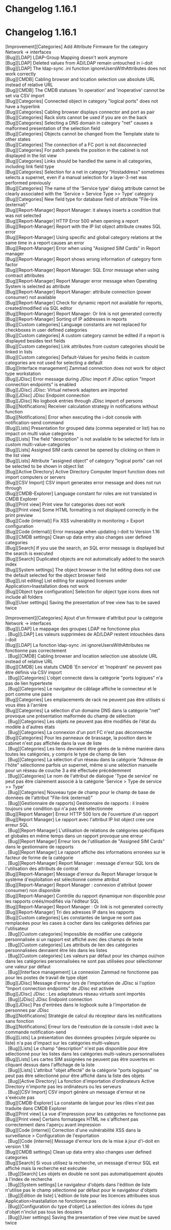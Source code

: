 <!-- TRANSLATED by md-translate -->
# Changelog 1.16.1

# Changelog 1.16.1

[Improvement][Categories] Add Attribute Firmware for the category Network -> interfaces<br>
[Bug][LDAP] LDAP-Group Mapping doesn't work anymore<br>
[Bug][LDAP] Deleted values from AD/LDAP remain untouched in i-doit<br>
[Bug][LDAP] The ldap-sync .ini function ignoreUsersWithAttributes does not work correctly<br>
[Bug][CMDB] Cabling browser and location selection use absolute URL instead of relative URL<br>
[Bug][CMDB] The CMDB statuses 'In operation' and 'inoperative' cannot be set via CSV import<br>
[Bug][Categories] Connected object in category "logical ports" does not have a hyperlink<br>
[Bug][Categories] Cabling browser displays connector and port as pair<br>
[Bug][Categories] Rack slots cannot be used if you are on the back<br>
[Bug][Categories] Selecting a DNS domain in category "net" causes a malformed presentation of the selection field<br>
[Bug][Categories] Objects cannot be changed from the Template state to other states<br>
[Bug][Categories] The connection of a FC port is not disconnected<br>
[Bug][Categories] For patch panels the position in the cabinet is not displayed in the list view<br>
[Bug][Categories] Links should be handled the same in all categories, including link field type<br>
[Bug][Categories] Selection for a net in category "Hostaddress" sometimes selects a supernet, even if a manual selection for a layer-3-net was performed previously<br>
[Bug][Categories] The name of the 'Service type' dialog attribute cannot be clearly associated with the 'Service > Service Type >> Type' category<br>
[Bug][Categories] New field type for database field of attribute "File-link (external)"<br>
[Bug][Report-Manager] Report Manager: it always inserts a condition that was not selected<br>
[Bug][Report-Manager] HTTP Error 500 when opening a report<br>
[Bug][Report-Manager] Report with the IP list object attribute creates SQL error<br>
[Bug][Report-Manager] Using specific and global category relations at the same time in a report causes an error<br>
[Bug][Report-Manager] Error when using "Assigned SIM Cards" in Report manager<br>
[Bug][Report-Manager] Report shows wrong information of category form factor<br>
[Bug][Report-Manager] Report Manager: SQL Error message when using contract attributes<br>
[Bug][Report-Manager] Report Manager error message when Operating System is selected as attribute<br>
[Bug][Report-Manager] Report Manager: attribute connection (power consumer) not available<br>
[Bug][Report-Manager] Check for dynamic report not available for reports, created/modified via SQL editor<br>
[Bug][Report-Manager] Report Manager: Or link is not generated correctly<br>
[Bug][Report-Manager] Sorting of IP addresses in reports<br>
[Bug][Custom categories] Language constants are not replaced for checkboxes in user defined categories<br>
[Bug][Custom categories] A custom category cannot be edited if a report is displayed besides text fields<br>
[Bug][Custom categories] Link attributes from custom categories should be linked in lists<br>
[Bug][Custom categories] Default-Values for yes/no fields in custom categories are not used for selecting a default<br>
[Bug][Interface management] Zammad connection does not work for object type workstation<br>
[Bug][JDisc] Error message during JDisc import if JDisc option "Import connection endpoints" is enabled<br>
[Bug][JDisc] JDisc: Virtual network adapters are imported<br>
[Bug][JDisc] JDisc Endpoint connection<br>
[Bug][JDisc] No logbook entries through JDisc import of persons<br>
[Bug][Notifications] Receiver calculation strategy in notifications without function<br>
[Bug][Notifications] Error when executing the i-doit console with notification-send command<br>
[Bug][Lists] Presentation for grouped data (comma seperated or list) has no impact on multi value categories<br>
[Bug][Lists] The field "description" is not available to be selected for lists in custom multi-value-categories<br>
[Bug][Lists] Assigned SIM cards cannot be opened by clicking on them in the list view<br>
[Bug][Lists] Attribute "assigned object" of category "logical ports" can not be selected to be shown in object list<br>
[Bug][Active Directory] Active Directory Computer Import function does not import computers or servers<br>
[Bug][CSV Import] CSV import generates error message and does not run through<br>
[Bug][CMDB-Explorer] Language constant for roles are not translated in CMDB Explorer<br>
[Bug][Print view] Print view for categories does not work<br>
[Bug][Print view] Some HTML formatting is not displayed correctly in the print preview<br>
[Bug][Code (internal)] Fix XSS vulnerability in monitoring > Export configuration<br>
[Bug][Code (internal)] Error message when updating i-doit to Version 1.16<br>
[Bug][CMDB settings] Clean up data entry also changes user defined categories<br>
[Bug][Search] If you use the search, an SQL error message is displayed but the search is executed<br>
[Bug][Search] Duplicated objects are not automatically added to the search index<br>
[Bug][System settings] The object browser in the list editing does not use the default selected for the object browser field<br>
[Bug][List editing] List editing for assigned licenses under Application>Inastallation does not work<br>
[Bug][Object type configuration] Selection for object type icons does not include all folders<br>
[Bug][User settings] Saving the presentation of tree view has to be saved twice<br>

[Improvement][Categories] Ajout d'un firmware d'attribut pour la catégorie Network -> interfaces<br>
[Bug][LDAP] Le mappage des groupes LDAP ne fonctionne plus<br>.
[Bug][LDAP] Les valeurs supprimées de AD/LDAP restent intouchées dans i-doit<br>
[Bug][LDAP] La fonction ldap-sync .ini ignoreUsersWithAttributes ne fonctionne pas correctement<br>.
[Bug][CMDB] Cabling browser and location selection use absolute URL instead of relative URL<br>
[Bug][CMDB] Les statuts CMDB 'En service' et 'Inopérant' ne peuvent pas être définis via CSV import<br>.
[Bug][Categories] L'objet connecté dans la catégorie "ports logiques" n'a pas de lien hypertexte<br>.
[Bug][Categories] Le navigateur de câblage affiche le connecteur et le port comme une paire<br>
[Bug][Categories] Les emplacements de rack ne peuvent pas être utilisés si vous êtes à l'arrière<br>
[Bug][Categories] La sélection d'un domaine DNS dans la catégorie "net" provoque une présentation malformée du champ de sélection<br>.
[Bug][Categories] Les objets ne peuvent pas être modifiés de l'état du modèle à d'autres états<br>.
[Bug][Categories] La connexion d'un port FC n'est pas déconnectée<br>
[Bug][Categories] Pour les panneaux de brassage, la position dans le cabinet n'est pas affichée dans la vue de liste<br>.
[Bug][Categories] Les liens devraient être gérés de la même manière dans toutes les catégories, y compris le type de champ de lien<br>.
[Bug][Categories] La sélection d'un réseau dans la catégorie "Adresse de l'hôte" sélectionne parfois un supernet, même si une sélection manuelle pour un réseau de couche 3 a été effectuée précédemment<br>.
[Bug][Categories] Le nom de l'attribut de dialogue 'Type de service' ne peut pas être clairement associé à la catégorie 'Service > Type de service >> Type'<br>.
[Bug][Categories] Nouveau type de champ pour le champ de base de données de l'attribut "File-link (external)"<br>.
[Bug][Gestionnaire de rapports] Gestionnaire de rapports : il insère toujours une condition qui n'a pas été sélectionnée<br>
[Bug][Report Manager] Erreur HTTP 500 lors de l'ouverture d'un rapport<br>
[Bug][Report Manager] Le rapport avec l'attribut IP list object crée une erreur SQL<br>.
[Bug][Report-Manager] L'utilisation de relations de catégories spécifiques et globales en même temps dans un rapport provoque une erreur<br>.
[Bug][Report Manager] Erreur lors de l'utilisation de "Assigned SIM Cards" dans le gestionnaire de rapports<br>.
[Bug][Report Manager] Le rapport affiche des informations erronées sur le facteur de forme de la catégorie<br>.
[Bug][Report-Manager] Report Manager : message d'erreur SQL lors de l'utilisation des attributs de contrat<br>
[Bug][Report-Manager] Message d'erreur du Report Manager lorsque le système d'exploitation est sélectionné comme attribut<br>
[Bug][Report-Manager] Report Manager : connexion d'attribut (power consumer) non disponible<br>
[Bug][Report-Manager] Contrôle du rapport dynamique non disponible pour les rapports créés/modifiés via l'éditeur SQL<br>
[Bug][Report-Manager] Report Manager : Or link is not generated correctly<br>
[Bug][Report-Manager] Tri des adresses IP dans les rapports<br>
[Bug][Custom categories] Les constantes de langue ne sont pas remplacées pour les cases à cocher dans les catégories définies par l'utilisateur<br>.
[Bug][Custom categories] Impossible de modifier une catégorie personnalisée si un rapport est affiché avec des champs de texte<br>.
[Bug][Custom categories] Les attributs de lien des catégories personnalisées devraient être liés dans les listes<br>.
[Bug][Custom categories] Les valeurs par défaut pour les champs oui/non dans les catégories personnalisées ne sont pas utilisées pour sélectionner une valeur par défaut<br>.
[Bug][Interface management] La connexion Zammad ne fonctionne pas pour les postes de travail de type objet<br>
[Bug][JDisc] Message d'erreur lors de l'importation de JDisc si l'option "Import connection endpoints" de JDisc est activée<br>
[Bug][JDisc] JDisc : Les adaptateurs réseau virtuels sont importés<br>.
[Bug][JDisc] JDisc Endpoint connection<br>
[Bug][JDisc] Pas d'entrées dans le logbook suite à l'importation de personnes par JDisc<br>
[Bug][Notifications] Stratégie de calcul du récepteur dans les notifications sans fonction<br>
[Bug][Notifications] Erreur lors de l'exécution de la console i-doit avec la commande notification-send<br>
[Bug][Lists] La présentation des données groupées (virgule séparée ou liste) n'a pas d'impact sur les catégories multi-valeurs<br>.
[Bug][Lists] Le champ "description" n'est pas disponible pour être sélectionné pour les listes dans les catégories multi-valeurs personnalisées<br>
[Bug][Lists] Les cartes SIM assignées ne peuvent pas être ouvertes en cliquant dessus dans l'affichage de la liste<br>.
[Bug][Lists] L'attribut "objet affecté" de la catégorie "ports logiques" ne peut pas être sélectionné pour être affiché dans la liste des objets<br>.
[Bug][Active Directory] La fonction d'importation d'ordinateurs Active Directory n'importe pas les ordinateurs ou les serveurs<br>.
[Bug][CSV Import] CSV import génère un message d'erreur et ne s'exécute pas<br>
[Bug][CMDB-Explorer] La constante de langue pour les rôles n'est pas traduite dans CMDB Explorer<br>
[Bug][Print view] La vue d'impression pour les catégories ne fonctionne pas<br>
[Bug][Print view] Certains formatages HTML ne s'affichent pas correctement dans l'aperçu avant impression<br>
[Bug][Code (interne)] Correction d'une vulnérabilité XSS dans la surveillance > Configuration de l'exportation<br>.
[Bug][Code (interne)] Message d'erreur lors de la mise à jour d'i-doit en version 1.16<br>
[Bug][CMDB settings] Clean up data entry also changes user defined categories<br>
[Bug][Search] Si vous utilisez la recherche, un message d'erreur SQL est affiché mais la recherche est exécutée<br>.
[Bug][Search] Les objets en double ne sont pas automatiquement ajoutés à l'index de recherche<br>.
[Bug][System settings] Le navigateur d'objets dans l'édition de liste n'utilise pas le champ sélectionné par défaut pour le navigateur d'objets<br>.
[Bug][Édition de liste] L'édition de liste pour les licences attribuées sous Application>Inastallation ne fonctionne pas<br>.
[Bug][Configuration du type d'objet] La sélection des icônes du type d'objet n'inclut pas tous les dossiers<br>.
[Bug][User settings] Saving the presentation of tree view must be saved twice<br>
